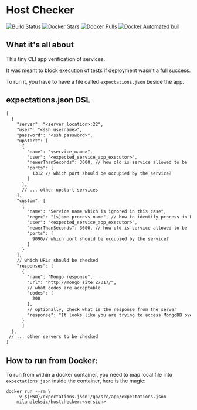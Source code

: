 # Host Checker

[![Build Status](https://semaphoreci.com/api/v1/milanaleksic/hostchecker/branches/master/badge.svg)](https://semaphoreci.com/milanaleksic/hostchecker)
[![Docker Stars](https://img.shields.io/docker/stars/milanaleksic/hostchecker.svg?maxAge=2592000)]()
[![Docker Pulls](https://img.shields.io/docker/pulls/milanaleksic/hostchecker.svg?maxAge=2592000)]()
[![Docker Automated buil](https://img.shields.io/docker/automated/milanaleksic/hostchecker.svg?maxAge=2592000)]()

## What it's all about
 
This tiny CLI app verification of services. 

It was meant to block execution of tests if deployment wasn't a full success.
 
To run it, you have to have a file called `expectations.json` beside the app.

## expectations.json DSL

```txt
[
  {
    "server": "<server_location>:22",
    "user": "<ssh username>",
    "password": "<ssh password>",
    "upstart": [
      {
        "name": "<service_name>",
        "user": "<expected_service_app_executor>",
        "newerThanSeconds": 3600, // how old is service allowed to be 
        "ports": [
          1312 // which port should be occupied by the service?
        ]
      },
      // ... other upstart services
    ],
    "custom": [
      {
        "name": "Service name which is ignored in this case",
        "regex": "[s]ome process name", // how to identify process in PS listing
        "user": "<expected_service_app_executor>",
        "newerThanSeconds": 3600, // how old is service allowed to be 
        "ports": [
          9090// which port should be occupied by the service?
        ]
      }
    ],
    // which URLs should be checked
    "responses": [
      {
        "name": "Mongo response",
        "url": "http://mongo_site:27017/",
        // what codes are acceptable
        "codes": [
          200
        ],
        // optionally, check what is the response from the server
        "response": "It looks like you are trying to access MongoDB over HTTP on the native driver port.\n"
      }
      ]
  },
 // ... other servers to be checked
]
```

## How to run from Docker:

To run from within a docker container, you need to map local file into `expectations.json` inside the container, here is the magic:

    docker run --rm \
        -v ${PWD}/expectations.json:/go/src/app/expectations.json 
        milanaleksic/hostchecker:<version>